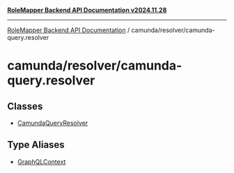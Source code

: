 [**RoleMapper Backend API Documentation v2024.11.28**](../../../README.md)

***

[RoleMapper Backend API Documentation](../../../modules.md) / camunda/resolver/camunda-query.resolver

# camunda/resolver/camunda-query.resolver

## Classes

- [CamundaQueryResolver](classes/CamundaQueryResolver.md)

## Type Aliases

- [GraphQLContext](type-aliases/GraphQLContext.md)
